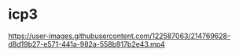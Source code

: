 # icp3

https://user-images.githubusercontent.com/122587063/214769628-d8d19b27-e571-441a-982a-558b917b2e43.mp4

